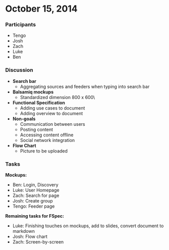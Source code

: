 # October 15, 2014

### Participants
* Tengo
* Josh
* Zach
* Luke
* Ben

### Discussion
* __Search bar__
  * Aggregating sources and feeders when typing into search bar
* __Balsamiq mockups__
  * Standardized dimension 800 x 600\
* __Functional Specification__
  * Adding use cases to document
  * Adding overview to document
* __Non-goals__
  * Communication between users
  * Posting content
  * Accessing content offline
  * Social network integration
* __Flow Chart__
  * Picture to be uploaded


### Tasks
**Mockups:**
* Ben: Login, Discovery
* Luke: User Homepage
* Zach: Search for page
* Josh: Create group
* Tengo: Feeder page

**Remaining tasks for FSpec:**
* Luke: Finishing touches on mockups, add to slides, convert document to markdown
* Josh: Flow chart
* Zach: Screen-by-screen
